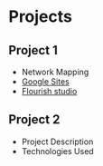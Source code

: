# Projects

## Project 1
- Network Mapping
- [ Google Sites](https://sites.google.com/view/angely-suarez-dejesus/projects/introduction-attw-sigdoc)
- [Flourish studio](https://sites.google.com/view/angely-suarez-dejesus/projects/introduction-attw-sigdoc/the-synthesis)

## Project 2
- Project Description
- Technologies Used
